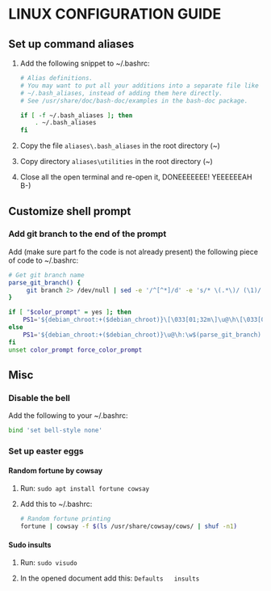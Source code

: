 # LINUX CONFIGURATION GUIDE

## Set up command aliases

1. Add the following snippet to ~/.bashrc:

      ```bash
      # Alias definitions.
      # You may want to put all your additions into a separate file like
      # ~/.bash_aliases, instead of adding them here directly.
      # See /usr/share/doc/bash-doc/examples in the bash-doc package.

      if [ -f ~/.bash_aliases ]; then
          . ~/.bash_aliases
      fi
      ```

2. Copy the file `aliases\.bash_aliases` in the root directory (~)

3. Copy directory `aliases\utilities` in the root directory (~)

4. Close all the open terminal and re-open it, DONEEEEEEE! YEEEEEEAH B-)

## Customize shell prompt

### Add git branch to the end of the prompt

Add (make sure part fo the code is not already present) the following piece of
code to ~/.bashrc:

```bash
# Get git branch name
parse_git_branch() {
     git branch 2> /dev/null | sed -e '/^[^*]/d' -e 's/* \(.*\)/ (\1)/'
}

if [ "$color_prompt" = yes ]; then
    PS1='${debian_chroot:+($debian_chroot)}\[\033[01;32m\]\u@\h\[\033[00m\]:\[\033[01;34m\]\w\[\033[00m\]$(parse_git_branch) \$ '
else
    PS1='${debian_chroot:+($debian_chroot)}\u@\h:\w$(parse_git_branch) \$ '
fi
unset color_prompt force_color_prompt
```

## Misc

### Disable the bell

Add the following to your ~/.bashrc:

```bash
bind 'set bell-style none'
```

### Set up easter eggs

#### Random fortune by cowsay

1. Run: `sudo apt install fortune cowsay`

2. Add this to ~/.bashrc:

    ```bash
    # Random fortune printing
    fortune | cowsay -f $(ls /usr/share/cowsay/cows/ | shuf -n1)
    ```

#### Sudo insults

1. Run: `sudo visudo`

2. In the opened document add this: `Defaults   insults`
